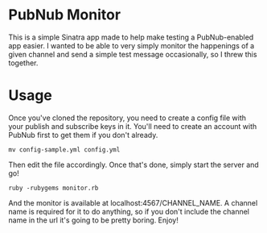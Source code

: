 PubNub Monitor
===

This is a simple Sinatra app made to help make testing a PubNub-enabled app easier. I wanted to be able to very simply monitor the happenings of a given channel and send a simple test message occasionally, so I threw this together.

Usage
===

Once you've cloned the repository, you need to create a config file with your publish and subscribe keys in it. You'll need to create an account with PubNub first to get them if you don't already.

    mv config-sample.yml config.yml

Then edit the file accordingly. Once that's done, simply start the server and go!

    ruby -rubygems monitor.rb

And the monitor is available at localhost:4567/CHANNEL_NAME. A channel name is required for it to do anything, so if you don't include the channel name in the url it's going to be pretty boring. Enjoy!